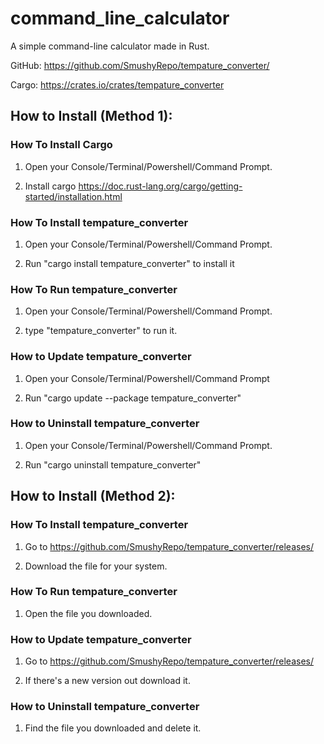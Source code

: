 # command_line_calculator
A simple command-line calculator made in Rust.

GitHub: https://github.com/SmushyRepo/tempature_converter/

Cargo: https://crates.io/crates/tempature_converter

## How to Install (Method 1):

### How To Install Cargo
1. Open your Console/Terminal/Powershell/Command Prompt.

2. Install cargo https://doc.rust-lang.org/cargo/getting-started/installation.html

### How To Install tempature_converter
1. Open your Console/Terminal/Powershell/Command Prompt.

2. Run "cargo install tempature_converter" to install it

### How To Run tempature_converter
1. Open your Console/Terminal/Powershell/Command Prompt.

2. type "tempature_converter" to run it.

### How to Update tempature_converter
1. Open your Console/Terminal/Powershell/Command Prompt

2. Run "cargo update --package tempature_converter"

### How to Uninstall tempature_converter
1. Open your Console/Terminal/Powershell/Command Prompt.

2. Run "cargo uninstall tempature_converter"

## How to Install (Method 2):

### How To Install tempature_converter
1. Go to https://github.com/SmushyRepo/tempature_converter/releases/

2. Download the file for your system.

### How To Run tempature_converter
1. Open the file you downloaded.

### How to Update tempature_converter
1. Go to https://github.com/SmushyRepo/tempature_converter/releases/

2. If there's a new version out download it.

### How to Uninstall tempature_converter
1. Find the file you downloaded and delete it.
